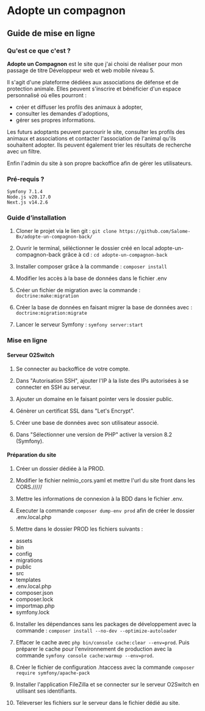 # Adopte un compagnon

## Guide de mise en ligne

### Qu'est ce que c'est ?

**Adopte un Compagnon** est le site que j'ai choisi de réaliser pour mon passage de titre Développeur web et web mobile niveau 5.

Il s'agit d'une plateforme dédiées aux associations de défense et de protection animale. Elles peuvent s'inscrire et bénéficier d'un espace personnalisé où elles pourront :
- créer et diffuser les profils des animaux à adopter,
- consulter les demandes d'adoptions,
- gérer ses propres informations.

Les futurs adoptants peuvent parcourir le site, consulter les profils des animaux et associations et contacter l'association de l'animal qu'ils souhaitent adopter. Ils peuvent également trier les résultats de recherche avec un filtre.
 
Enfin l'admin du site à son propre backoffice afin de gérer les utilisateurs.



### Pré-requis ?

    Symfony 7.1.4
    Node.js v20.17.0
    Next.js v14.2.6


### Guide d’installation 

1. Cloner le projet via le lien git :
   `git clone https://github.com/Salome-Bx/adopte-un-compagnon-back/`

2. Ouvrir le terminal, séléctionner le dossier créé en local adopte-un-compagnon-back grâce à cd :
   `cd adopte-un-compagnon-back`

3. Installer composer grâce à la commande :
   `composer install`
   
5. Modifier les accès à la base de données dans le fichier .env 

6. Créer un fichier de migration avec la commande :
  `doctrine:make:migration`

7. Créer la base de données en faisant migrer la base de données avec :
   `doctrine:migration:migrate`

8. Lancer le serveur Symfony :
   `symfony server:start`



### Mise en ligne

#### Serveur O2Switch

1. Se connecter au backoffice de votre compte.

2. Dans "Autorisation SSH", ajouter l'IP à la liste des IPs autorisées à se connecter en SSH au serveur.

3. Ajouter un domaine en le faisant pointer vers le dossier public. 
    
4. Génèrer un certificat SSL dans "Let's Encrypt".

5. Créer une base de données avec son utilisateur associé.
    
6. Dans "Sélectionner une version de PHP" activer la version 8.2 (Symfony).


#### Préparation du site

1. Créer un dossier dédiée à la PROD.

2. Modifier le fichier nelmio_cors.yaml et mettre l'url du site front dans les CORS./////

3. Mettre les informations de connexion à la BDD dans le fichier .env.

4. Executer la commande `composer dump-env prod` afin de créer le dossier .env.local.php

5. Mettre dans le dossier PROD les fichiers suivants :

* assets
* bin
* config
* migrations
* public
* src
* templates
* .env.local.php
* composer.json
* composer.lock
* importmap.php
* symfony.lock

6. Installer les dépendances sans les packages de développement avec la commande :
   `composer install --no-dev --optimize-autoloader`

7. Effacer le cache avec `php bin/console cache:clear --env=prod`.
   Puis préparer le cache pour l'environnement de production avec la commande `symfony console cache:warmup --env=prod`.

8. Créer le fichier de configuration .htaccess avec la commande `composer require symfony/apache-pack`

9. Installer l'application FileZilla et se connecter sur le serveur O2Switch en utilisant ses identifiants.

10. Téleverser les fichiers sur le serveur dans le fichier dédié au site.












    
